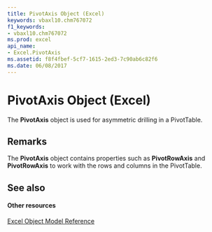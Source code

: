 ```yaml
---
title: PivotAxis Object (Excel)
keywords: vbaxl10.chm767072
f1_keywords:
- vbaxl10.chm767072
ms.prod: excel
api_name:
- Excel.PivotAxis
ms.assetid: f8f4fbef-5cf7-1615-2ed3-7c90ab6c82f6
ms.date: 06/08/2017
---
```



# PivotAxis Object (Excel)

The  **PivotAxis** object is used for asymmetric drilling in a PivotTable.


## Remarks

The  **PivotAxis** object contains properties such as **PivotRowAxis** and **PivotRowAxis** to work with the rows and columns in the PivotTable.


## See also


#### Other resources



[Excel Object Model Reference](http://msdn.microsoft.com/library/11ea8598-8a20-92d5-f98b-0da04263bf2c%28Office.15%29.aspx)


